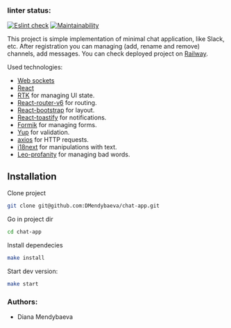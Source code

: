 ### linter status:

[![Eslint check](https://github.com/DMendybaeva/chat-app/workflows/eslint-check/badge.svg)](https://github.com/DMendybaeva/chat-app/actions)
[![Maintainability](https://api.codeclimate.com/v1/badges/da834f8ac050eefd98b9/maintainability)](https://codeclimate.com/github/DMendybaeva/chat-app/maintainability)

This project is simple implementation of minimal chat application, like Slack, etc. After registration you can managing (add, rename and remove) channels, add messages.
You can check deployed project on [Railway](https://chat-app-production-159a.up.railway.app).

Used technologies:

- [Web sockets](https://socket.io/)
- [React](https://reactjs.org/)
- [RTK](https://redux-toolkit.js.org/) for managing UI state.
- [React-router-v6](https://reactrouter.com/en/main) for routing.
- [React-bootstrap](https://react-bootstrap.github.io/) for layout.
- [React-toastify](https://www.npmjs.com/package/react-toastify) for notifications.
- [Formik](https://formik.org/) for managing forms.
- [Yup](https://www.npmjs.com/package/yup) for validation.
- [axios](https://axios-http.com/) for HTTP requests.
- [i18next](https://www.i18next.com/) for manipulations with text.
- [Leo-profanity](https://www.npmjs.com/package/leo-profanity) for managing bad words.

## Installation

Clone project

```sh
git clone git@github.com:DMendybaeva/chat-app.git
```

Go in project dir

```sh
cd chat-app
```

Install dependecies

```sh
make install
```

Start dev version:

```sh
make start
```

### Authors:

- Diana Mendybaeva
